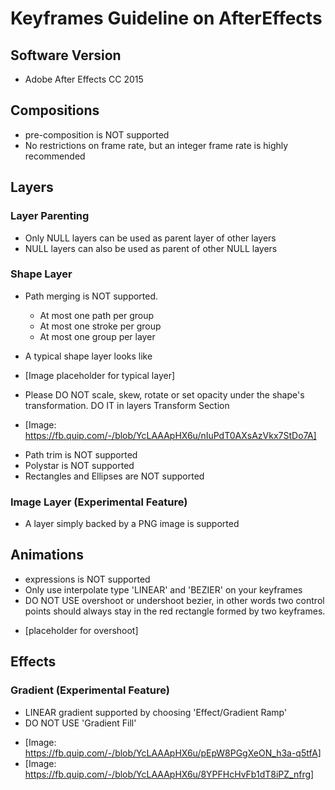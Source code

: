 # Keyframes Guideline on AfterEffects

## Software Version

- Adobe After Effects CC 2015


## Compositions

- pre-composition is NOT supported
- No restrictions on frame rate, but an integer frame rate is highly recommended

## Layers

### Layer Parenting

- Only NULL layers can be used as parent layer of other layers
- NULL layers can also be used as parent of other NULL layers

### Shape Layer
- Path merging is NOT supported.
    - At most one path per group
    - At most one stroke per group
    - At most one group per layer

- A typical shape layer looks like
* [Image placeholder for typical layer]

- Please DO NOT scale, skew, rotate or set opacity under the shape's transformation. DO IT in layers Transform Section
* [Image: https://fb.quip.com/-/blob/YcLAAApHX6u/nIuPdT0AXsAzVkx7StDo7A]

- Path trim is NOT supported
- Polystar is NOT supported
- Rectangles and Ellipses are NOT supported

### Image Layer (Experimental Feature)

- A layer simply backed by a PNG image is supported

## Animations

- expressions is NOT supported
- Only use interpolate type 'LINEAR' and 'BEZIER' on your keyframes
- DO NOT USE overshoot or undershoot bezier, in other words two control points should always stay in the red rectangle formed by two keyframes.
* [placeholder for overshoot]

## Effects

### Gradient (Experimental Feature)

- LINEAR gradient supported by choosing 'Effect/Gradient Ramp'
- DO NOT USE 'Gradient Fill' 
* [Image: https://fb.quip.com/-/blob/YcLAAApHX6u/pEpW8PGgXeON_h3a-q5tfA]
* [Image: https://fb.quip.com/-/blob/YcLAAApHX6u/8YPFHcHvFb1dT8iPZ_nfrg]
